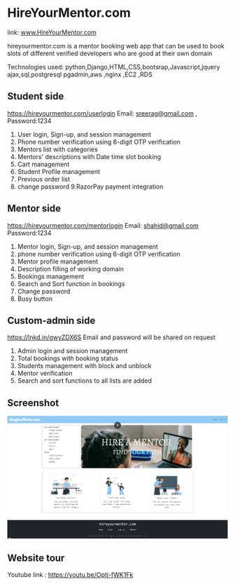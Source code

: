 
# HireYourMentor.com

link: www.HireYourMentor.com 

hireyourmentor.com is a mentor booking web app that can be used to book slots of different verified developers who are good at their own domain 

Technologies used: python,Django,HTML,CSS,bootsrap,Javascript,jquery ajax,sql,postgresql pgadmin,aws ,nginx ,EC2 ,RDS 

## Student side 
https://hireyourmentor.com/userlogin
Email: sreerag@gmail.com   , Password:1234
1. User login, Sign-up, and session management
2. Phone number verification using 6-digit OTP verification
3. Mentors list with categories
4. Mentors' descriptions with Date time slot booking
5. Cart management
6. Student Profile management
7. Previous order list
8. change password
9.RazorPay payment integration


## Mentor side
https://hireyourmentor.com/mentorlogin
Email: shahid@gmail.com
Password:1234
1. Mentor login, Sign-up, and session management
2. phone number verification using 6-digit OTP verification
3. Mentor profile management
4. Description filling of working domain
5. Bookings management
6. Search and Sort function in bookings
6. Change password
7. Busy button

## Custom-admin side
https://lnkd.in/gwyZDX6S
Email and password will be shared on request
1. Admin login and session management
2. Total bookings with booking status
3. Students management with block and unblock
4. Mentor verification
5. Search and sort functions to all lists are added

## Screenshot

![App Screenshot](https://github.com/SREERAGPC/hireyourmentor-aws/blob/main/screenshots/Screenshot_1.jpg?raw=true)


## Website tour
Youtube link : https://youtu.be/Optj-fWK1Fk